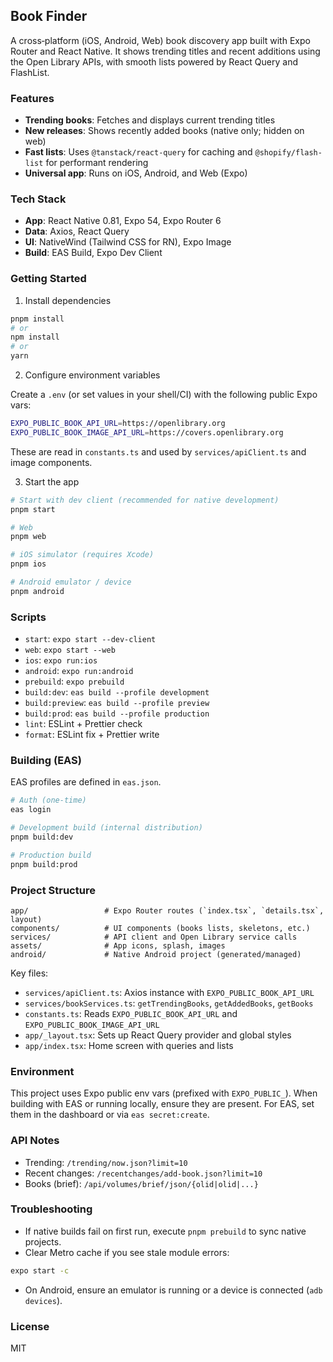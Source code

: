 ## Book Finder

A cross‑platform (iOS, Android, Web) book discovery app built with Expo Router and React Native. It shows trending titles and recent additions using the Open Library APIs, with smooth lists powered by React Query and FlashList.

### Features

- **Trending books**: Fetches and displays current trending titles
- **New releases**: Shows recently added books (native only; hidden on web)
- **Fast lists**: Uses `@tanstack/react-query` for caching and `@shopify/flash-list` for performant rendering
- **Universal app**: Runs on iOS, Android, and Web (Expo)

### Tech Stack

- **App**: React Native 0.81, Expo 54, Expo Router 6
- **Data**: Axios, React Query
- **UI**: NativeWind (Tailwind CSS for RN), Expo Image
- **Build**: EAS Build, Expo Dev Client

### Getting Started

1. Install dependencies

```bash
pnpm install
# or
npm install
# or
yarn
```

2. Configure environment variables

Create a `.env` (or set values in your shell/CI) with the following public Expo vars:

```bash
EXPO_PUBLIC_BOOK_API_URL=https://openlibrary.org
EXPO_PUBLIC_BOOK_IMAGE_API_URL=https://covers.openlibrary.org
```

These are read in `constants.ts` and used by `services/apiClient.ts` and image components.

3. Start the app

```bash
# Start with dev client (recommended for native development)
pnpm start

# Web
pnpm web

# iOS simulator (requires Xcode)
pnpm ios

# Android emulator / device
pnpm android
```

### Scripts

- `start`: `expo start --dev-client`
- `web`: `expo start --web`
- `ios`: `expo run:ios`
- `android`: `expo run:android`
- `prebuild`: `expo prebuild`
- `build:dev`: `eas build --profile development`
- `build:preview`: `eas build --profile preview`
- `build:prod`: `eas build --profile production`
- `lint`: ESLint + Prettier check
- `format`: ESLint fix + Prettier write

### Building (EAS)

EAS profiles are defined in `eas.json`.

```bash
# Auth (one-time)
eas login

# Development build (internal distribution)
pnpm build:dev

# Production build
pnpm build:prod
```

### Project Structure

```text
app/                 # Expo Router routes (`index.tsx`, `details.tsx`, layout)
components/          # UI components (books lists, skeletons, etc.)
services/            # API client and Open Library service calls
assets/              # App icons, splash, images
android/             # Native Android project (generated/managed)
```

Key files:

- `services/apiClient.ts`: Axios instance with `EXPO_PUBLIC_BOOK_API_URL`
- `services/bookServices.ts`: `getTrendingBooks`, `getAddedBooks`, `getBooks`
- `constants.ts`: Reads `EXPO_PUBLIC_BOOK_API_URL` and `EXPO_PUBLIC_BOOK_IMAGE_API_URL`
- `app/_layout.tsx`: Sets up React Query provider and global styles
- `app/index.tsx`: Home screen with queries and lists

### Environment

This project uses Expo public env vars (prefixed with `EXPO_PUBLIC_`). When building with EAS or running locally, ensure they are present. For EAS, set them in the dashboard or via `eas secret:create`.

### API Notes

- Trending: `/trending/now.json?limit=10`
- Recent changes: `/recentchanges/add-book.json?limit=10`
- Books (brief): `/api/volumes/brief/json/{olid|olid|...}`

### Troubleshooting

- If native builds fail on first run, execute `pnpm prebuild` to sync native projects.
- Clear Metro cache if you see stale module errors:

```bash
expo start -c
```

- On Android, ensure an emulator is running or a device is connected (`adb devices`).

### License

MIT

